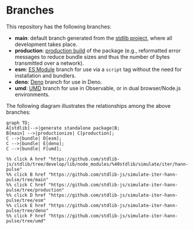 <!--

@license Apache-2.0

Copyright (c) 2022 The Stdlib Authors.

Licensed under the Apache License, Version 2.0 (the "License");
you may not use this file except in compliance with the License.
You may obtain a copy of the License at

    http://www.apache.org/licenses/LICENSE-2.0

Unless required by applicable law or agreed to in writing, software
distributed under the License is distributed on an "AS IS" BASIS,
WITHOUT WARRANTIES OR CONDITIONS OF ANY KIND, either express or implied.
See the License for the specific language governing permissions and
limitations under the License.

-->

# Branches

This repository has the following branches:

-   **main**: default branch generated from the [stdlib project][stdlib-url], where all development takes place.
-   **production**: [production build][production-url] of the package (e.g., reformatted error messages to reduce bundle sizes and thus the number of bytes transmitted over a network).
-   **esm**: [ES Module][esm-url] branch for use via a `script` tag without the need for installation and bundlers.
-   **deno**: [Deno][deno-url] branch for use in Deno.
-   **umd**: [UMD][umd-url] branch for use in Observable, or in dual browser/Node.js environments.

The following diagram illustrates the relationships among the above branches:

```mermaid
graph TD;
A[stdlib]-->|generate standalone package|B;
B[main] -->|productionize| C[production];
C -->|bundle| D[esm];
C -->|bundle| E[deno];
C -->|bundle| F[umd];

%% click A href "https://github.com/stdlib-js/stdlib/tree/develop/lib/node_modules/%40stdlib/simulate/iter/hann-pulse"
%% click B href "https://github.com/stdlib-js/simulate-iter-hann-pulse/tree/main"
%% click C href "https://github.com/stdlib-js/simulate-iter-hann-pulse/tree/production"
%% click D href "https://github.com/stdlib-js/simulate-iter-hann-pulse/tree/esm"
%% click E href "https://github.com/stdlib-js/simulate-iter-hann-pulse/tree/deno"
%% click F href "https://github.com/stdlib-js/simulate-iter-hann-pulse/tree/umd"
```

[stdlib-url]: https://github.com/stdlib-js/stdlib/tree/develop/lib/node_modules/%40stdlib/simulate/iter/hann-pulse
[production-url]: https://github.com/stdlib-js/simulate-iter-hann-pulse/tree/production
[deno-url]: https://github.com/stdlib-js/simulate-iter-hann-pulse/tree/deno
[umd-url]: https://github.com/stdlib-js/simulate-iter-hann-pulse/tree/umd
[esm-url]: https://github.com/stdlib-js/simulate-iter-hann-pulse/tree/esm